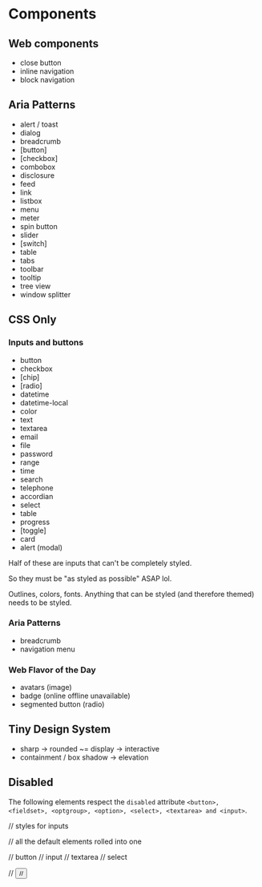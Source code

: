 # Components

## Web components

- close button
- inline navigation
- block navigation

## Aria Patterns

- alert / toast
- dialog
- breadcrumb
- [button]
- [checkbox]
- combobox
- disclosure
- feed
- link
- listbox
- menu
- meter
- spin button
- slider
- [switch]
- table
- tabs
- toolbar
- tooltip
- tree view
- window splitter

## CSS Only

### Inputs and buttons

- button
- checkbox
- [chip]
- [radio]
- datetime
- datetime-local
- color
- text
- textarea
- email
- file
- password
- range
- time
- search
- telephone
- accordian
- select
- table
- progress
- [toggle]
- card
- alert (modal)


Half of these are inputs that can't be completely styled.

So they must be "as styled as possible" ASAP lol.

Outlines, colors, fonts. Anything that can be styled (and therefore themed) needs to be styled.

### Aria Patterns

- breadcrumb
- navigation menu

### Web Flavor of the Day

- avatars (image)
- badge (online offline unavailable)
- segmented button (radio)



## Tiny Design System

- sharp -> rounded ~= display -> interactive
- containment / box shadow -> elevation


## Disabled

The following elements respect the `disabled` attribute
`<button>, <fieldset>, <optgroup>, <option>, <select>, <textarea> and <input>`.


// styles for inputs

// all the default elements rolled into one

// button
// input
// textarea
// select

// <button>
// <datalist>
// <fieldset>
// <input>
// <label>
// <legend>
// <meter>
// <optgroup>
// <option>
// <output>
// <progress>
// <select>
// <textarea>

// STATES
// inactive
// focus
// active
// disabled
// invalid
